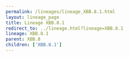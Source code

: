 ```yaml
---
permalink: /lineages/lineage_XBB.8.1.html
layout: lineage_page
title: Lineage XBB.8.1
redirect_to: ../lineage.html?lineage=XBB.8.1
lineage: XBB.8.1
parent: XBB.8
children: ['XBB.8.1']
---
```

